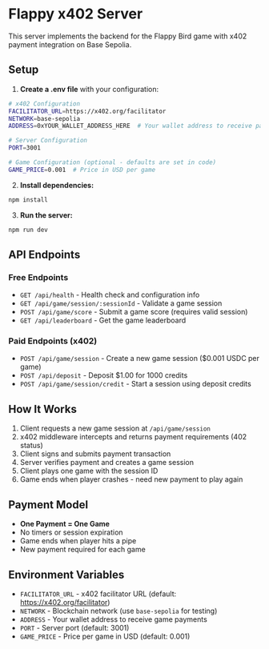 # Flappy x402 Server

This server implements the backend for the Flappy Bird game with x402 payment integration on Base Sepolia.

## Setup

1. **Create a .env file** with your configuration:

```bash
# x402 Configuration
FACILITATOR_URL=https://x402.org/facilitator
NETWORK=base-sepolia
ADDRESS=0xYOUR_WALLET_ADDRESS_HERE  # Your wallet address to receive payments

# Server Configuration
PORT=3001

# Game Configuration (optional - defaults are set in code)
GAME_PRICE=0.001  # Price in USD per game
```

2. **Install dependencies:**

```bash
npm install
```

3. **Run the server:**

```bash
npm run dev
```

## API Endpoints

### Free Endpoints

- `GET /api/health` - Health check and configuration info
- `GET /api/game/session/:sessionId` - Validate a game session
- `POST /api/game/score` - Submit a game score (requires valid session)
- `GET /api/leaderboard` - Get the game leaderboard

### Paid Endpoints (x402)

- `POST /api/game/session` - Create a new game session ($0.001 USDC per game)
- `POST /api/deposit` - Deposit $1.00 for 1000 credits
- `POST /api/game/session/credit` - Start a session using deposit credits

## How It Works

1. Client requests a new game session at `/api/game/session`
2. x402 middleware intercepts and returns payment requirements (402 status)
3. Client signs and submits payment transaction
4. Server verifies payment and creates a game session
5. Client plays one game with the session ID
6. Game ends when player crashes - need new payment to play again

## Payment Model

- **One Payment = One Game**
- No timers or session expiration
- Game ends when player hits a pipe
- New payment required for each game

## Environment Variables

- `FACILITATOR_URL` - x402 facilitator URL (default: https://x402.org/facilitator)
- `NETWORK` - Blockchain network (use `base-sepolia` for testing)
- `ADDRESS` - Your wallet address to receive game payments
- `PORT` - Server port (default: 3001)
- `GAME_PRICE` - Price per game in USD (default: 0.001) 